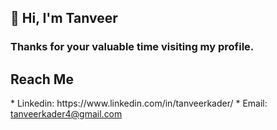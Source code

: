 <h2>👋 Hi, I'm Tanveer</h2>
<h3> Thanks for your valuable time visiting my profile. </h3>
<h2> Reach Me </h2>
* Linkedin: https://www.linkedin.com/in/tanveerkader/
* Email: <a href="mailto:tanveerkader4@gmail.com">tanveerkader4@gmail.com</a>

